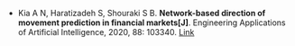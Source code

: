 * Kia A N, Haratizadeh S, Shouraki S B. <b>Network-based direction of movement prediction in financial markets[J]</b>. Engineering Applications of Artificial Intelligence, 2020, 88: 103340. [Link](https://www.sciencedirect.com/science/article/pii/S0952197619302829)
